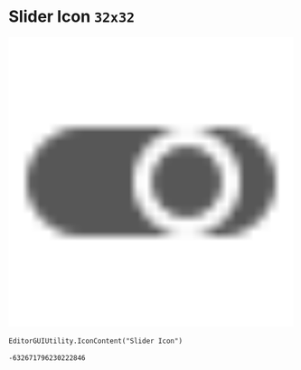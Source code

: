 # Slider Icon `32x32`
<img src="/img/Slider%20Icon.png" width=512 height=512>

``` CSharp
EditorGUIUtility.IconContent("Slider Icon")
```
```
-632671796230222846
```
